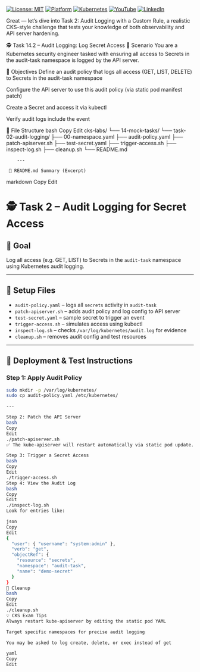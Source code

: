 [![License: MIT](https://img.shields.io/badge/License-MIT-blue.svg)](LICENSE)
[![Platform](https://img.shields.io/badge/platform-Ubuntu%2022.04%2B-lightgrey)](#)
[![Kubernetes](https://img.shields.io/badge/Kubernetes-MicroK8s%20%7C%20kubeadm-blue)](#)
[![YouTube](https://img.shields.io/badge/YouTube-TechShorts-red)](https://www.youtube.com/@adaribain)
[![LinkedIn](https://img.shields.io/badge/LinkedIn-Adari%20Bain-blue)](https://www.linkedin.com/in/adari-bain-298924152/)

Great — let’s dive into Task 2: Audit Logging with a Custom Rule, a realistic CKS-style challenge that tests your knowledge of both observability and API server hardening.

🕵️ Task 14.2 – Audit Logging: Log Secret Access
📘 Scenario
You are a Kubernetes security engineer tasked with ensuring all access to Secrets in the audit-task namespace is logged by the API server.

🎯 Objectives
Define an audit policy that logs all access (GET, LIST, DELETE) to Secrets in the audit-task namespace

Configure the API server to use this audit policy (via static pod manifest patch)

Create a Secret and access it via kubectl

Verify audit logs include the event

📁 File Structure
bash
Copy
Edit
cks-labs/
└── 14-mock-tasks/
    └── task-02-audit-logging/
        ├── 00-namespace.yaml
        ├── audit-policy.yaml
        ├── patch-apiserver.sh
        ├── test-secret.yaml
        ├── trigger-access.sh
        ├── inspect-log.sh
        ├── cleanup.sh
        └── README.md

        ---

     📘 README.md Summary (Excerpt)
markdown
Copy
Edit
# 🕵️ Task 2 – Audit Logging for Secret Access

## 🎯 Goal
Log all access (e.g. GET, LIST) to Secrets in the `audit-task` namespace using Kubernetes audit logging.

---

## 🧱 Setup Files
- `audit-policy.yaml` – logs all `secrets` activity in `audit-task`
- `patch-apiserver.sh` – adds audit policy and log config to API server
- `test-secret.yaml` – sample secret to trigger an event
- `trigger-access.sh` – simulates access using kubectl
- `inspect-log.sh` – checks `/var/log/kubernetes/audit.log` for evidence
- `cleanup.sh` – removes audit config and test resources

---

## 🚀 Deployment & Test Instructions

### Step 1: Apply Audit Policy
```bash
sudo mkdir -p /var/log/kubernetes/
sudo cp audit-policy.yaml /etc/kubernetes/

---

Step 2: Patch the API Server
bash
Copy
Edit
./patch-apiserver.sh
✅ The kube-apiserver will restart automatically via static pod update.

Step 3: Trigger a Secret Access
bash
Copy
Edit
./trigger-access.sh
Step 4: View the Audit Log
bash
Copy
Edit
./inspect-log.sh
Look for entries like:

json
Copy
Edit
{
  "user": { "username": "system:admin" },
  "verb": "get",
  "objectRef": {
    "resource": "secrets",
    "namespace": "audit-task",
    "name": "demo-secret"
  }
}
🧼 Cleanup
bash
Copy
Edit
./cleanup.sh
💡 CKS Exam Tips
Always restart kube-apiserver by editing the static pod YAML

Target specific namespaces for precise audit logging

You may be asked to log create, delete, or exec instead of get

yaml
Copy
Edit
